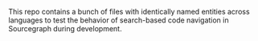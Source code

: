 This repo contains a bunch of files with identically
named entities across languages to test the behavior
of search-based code navigation in Sourcegraph
during development.
